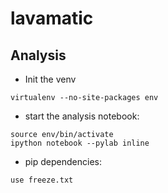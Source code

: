 # lavamatic


## Analysis

* Init the venv

```
virtualenv --no-site-packages env
```

* start the analysis notebook:

```
source env/bin/activate
ipython notebook --pylab inline
```

* pip dependencies:

```
use freeze.txt
```


